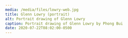 ```yaml
---
media: /media/files/lowry-web.jpg
title: Glenn Lowry (portrait)
alt: Portrait drawing of Glenn Lowry
caption: Portrait drawing of Glenn Lowry by Phong Bui
date: 2020-07-22T08:02:00-0500
---
```

